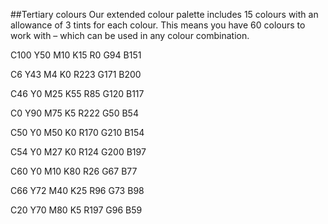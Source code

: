 ##Tertiary colours
Our extended colour palette includes 15 colours with an allowance of 3 tints for each colour. This means you have 60 colours to work with – which can be used in any colour combination.

<span class="swatch tertiary tertiary-blue"></span>
<span class="colour-letter">C</span><span class="colour-value">100</span>
<span class="colour-letter">Y</span><span class="colour-value">50</span>
<span class="colour-letter">M</span><span class="colour-value">10</span>
<span class="colour-letter">K</span><span class="colour-value">15</span>
<span class="colour-letter">R</span><span class="colour-value">0</span>
<span class="colour-letter">G</span><span class="colour-value">94</span>
<span class="colour-letter">B</span><span class="colour-value">151</span>

<span class="swatch tertiary tertiary-pink"></span>
<span class="colour-letter">C</span><span class="colour-value">6</span>
<span class="colour-letter">Y</span><span class="colour-value">43</span>
<span class="colour-letter">M</span><span class="colour-value">4</span>
<span class="colour-letter">K</span><span class="colour-value">0</span>
<span class="colour-letter">R</span><span class="colour-value">223</span>
<span class="colour-letter">G</span><span class="colour-value">171</span>
<span class="colour-letter">B</span><span class="colour-value">200</span>

<span class="swatch tertiary tertiary-green"></span>
<span class="colour-letter">C</span><span class="colour-value">46</span>
<span class="colour-letter">Y</span><span class="colour-value">0</span>
<span class="colour-letter">M</span><span class="colour-value">25</span>
<span class="colour-letter">K</span><span class="colour-value">55</span>
<span class="colour-letter">R</span><span class="colour-value">85</span>
<span class="colour-letter">G</span><span class="colour-value">120</span>
<span class="colour-letter">B</span><span class="colour-value">117</span>

<span class="swatch tertiary tertiary-red"></span>
<span class="colour-letter">C</span><span class="colour-value">0</span>
<span class="colour-letter">Y</span><span class="colour-value">90</span>
<span class="colour-letter">M</span><span class="colour-value">75</span>
<span class="colour-letter">K</span><span class="colour-value">5</span>
<span class="colour-letter">R</span><span class="colour-value">222</span>
<span class="colour-letter">G</span><span class="colour-value">50</span>
<span class="colour-letter">B</span><span class="colour-value">54</span>

<span class="swatch tertiary tertiary-emerald"></span>
<span class="colour-letter">C</span><span class="colour-value">50</span>
<span class="colour-letter">Y</span><span class="colour-value">0</span>
<span class="colour-letter">M</span><span class="colour-value">50</span>
<span class="colour-letter">K</span><span class="colour-value">0</span>
<span class="colour-letter">R</span><span class="colour-value">170</span>
<span class="colour-letter">G</span><span class="colour-value">210</span>
<span class="colour-letter">B</span><span class="colour-value">154</span>

<span class="swatch tertiary tertiary-teal"></span>
<span class="colour-letter">C</span><span class="colour-value">54</span>
<span class="colour-letter">Y</span><span class="colour-value">0</span>
<span class="colour-letter">M</span><span class="colour-value">27</span>
<span class="colour-letter">K</span><span class="colour-value">0</span>
<span class="colour-letter">R</span><span class="colour-value">124</span>
<span class="colour-letter">G</span><span class="colour-value">200</span>
<span class="colour-letter">B</span><span class="colour-value">197</span>

<span class="swatch tertiary tertiary-darkgreen"></span>
<span class="colour-letter">C</span><span class="colour-value">60</span>
<span class="colour-letter">Y</span><span class="colour-value">0</span>
<span class="colour-letter">M</span><span class="colour-value">10</span>
<span class="colour-letter">K</span><span class="colour-value">80</span>
<span class="colour-letter">R</span><span class="colour-value">26</span>
<span class="colour-letter">G</span><span class="colour-value">67</span>
<span class="colour-letter">B</span><span class="colour-value">77</span>

<span class="swatch tertiary tertiary-purple"></span>
<span class="colour-letter">C</span><span class="colour-value">66</span>
<span class="colour-letter">Y</span><span class="colour-value">72</span>
<span class="colour-letter">M</span><span class="colour-value">40</span>
<span class="colour-letter">K</span><span class="colour-value">25</span>
<span class="colour-letter">R</span><span class="colour-value">96</span>
<span class="colour-letter">G</span><span class="colour-value">73</span>
<span class="colour-letter">B</span><span class="colour-value">98</span>

<span class="swatch tertiary tertiary-orange"></span>
<span class="colour-letter">C</span><span class="colour-value">20</span>
<span class="colour-letter">Y</span><span class="colour-value">70</span>
<span class="colour-letter">M</span><span class="colour-value">80</span>
<span class="colour-letter">K</span><span class="colour-value">5</span>
<span class="colour-letter">R</span><span class="colour-value">197</span>
<span class="colour-letter">G</span><span class="colour-value">96</span>
<span class="colour-letter">B</span><span class="colour-value">59</span>
